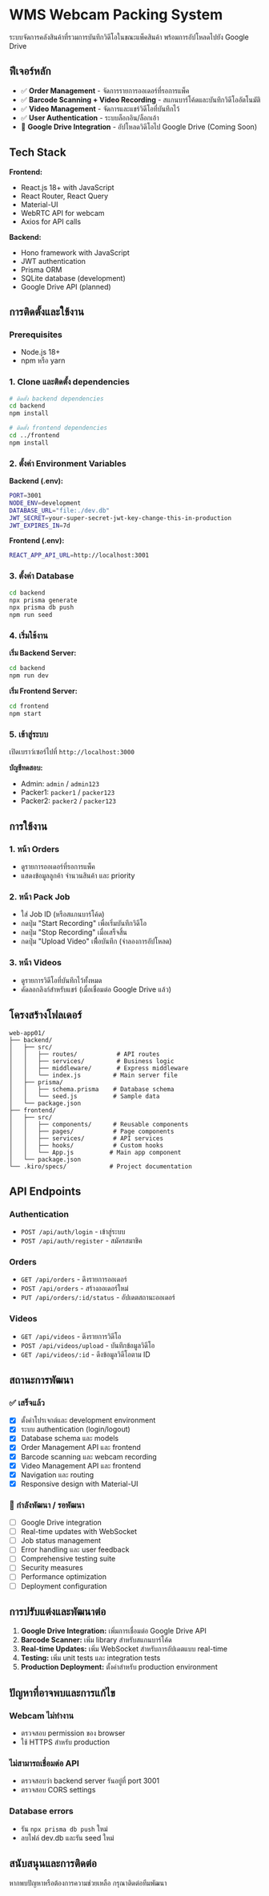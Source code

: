 # WMS Webcam Packing System

ระบบจัดการคลังสินค้าที่รวมการบันทึกวิดีโอในขณะแพ็คสินค้า พร้อมการอัปโหลดไปยัง Google Drive

## ฟีเจอร์หลัก

- ✅ **Order Management** - จัดการรายการออเดอร์ที่รอการแพ็ค
- ✅ **Barcode Scanning + Video Recording** - สแกนบาร์โค้ดและบันทึกวิดีโออัตโนมัติ
- ✅ **Video Management** - จัดการและแชร์วิดีโอที่บันทึกไว้
- ✅ **User Authentication** - ระบบล็อกอิน/ล็อกเอ้า
- 🚧 **Google Drive Integration** - อัปโหลดวิดีโอไป Google Drive (Coming Soon)

## Tech Stack

**Frontend:**
- React.js 18+ with JavaScript
- React Router, React Query
- Material-UI
- WebRTC API for webcam
- Axios for API calls

**Backend:**
- Hono framework with JavaScript
- JWT authentication
- Prisma ORM
- SQLite database (development)
- Google Drive API (planned)

## การติดตั้งและใช้งาน

### Prerequisites
- Node.js 18+
- npm หรือ yarn

### 1. Clone และติดตั้ง dependencies

```bash
# ติดตั้ง backend dependencies
cd backend
npm install

# ติดตั้ง frontend dependencies  
cd ../frontend
npm install
```

### 2. ตั้งค่า Environment Variables

**Backend (.env):**
```bash
PORT=3001
NODE_ENV=development
DATABASE_URL="file:./dev.db"
JWT_SECRET=your-super-secret-jwt-key-change-this-in-production
JWT_EXPIRES_IN=7d
```

**Frontend (.env):**
```bash
REACT_APP_API_URL=http://localhost:3001
```

### 3. ตั้งค่า Database

```bash
cd backend
npx prisma generate
npx prisma db push
npm run seed
```

### 4. เริ่มใช้งาน

**เริ่ม Backend Server:**
```bash
cd backend
npm run dev
```

**เริ่ม Frontend Server:**
```bash
cd frontend
npm start
```

### 5. เข้าสู่ระบบ

เปิดเบราว์เซอร์ไปที่ `http://localhost:3000`

**บัญชีทดสอบ:**
- Admin: `admin` / `admin123`
- Packer1: `packer1` / `packer123`
- Packer2: `packer2` / `packer123`

## การใช้งาน

### 1. หน้า Orders
- ดูรายการออเดอร์ที่รอการแพ็ค
- แสดงข้อมูลลูกค้า จำนวนสินค้า และ priority

### 2. หน้า Pack Job
- ใส่ Job ID (หรือสแกนบาร์โค้ด)
- กดปุ่ม "Start Recording" เพื่อเริ่มบันทึกวิดีโอ
- กดปุ่ม "Stop Recording" เมื่อเสร็จสิ้น
- กดปุ่ม "Upload Video" เพื่ือบันทึก (จำลองการอัปโหลด)

### 3. หน้า Videos  
- ดูรายการวิดีโอที่บันทึกไว้ทั้งหมด
- คัดลอกลิงก์สำหรับแชร์ (เมื่อเชื่อมต่อ Google Drive แล้ว)

## โครงสร้างโฟลเดอร์

```
web-app01/
├── backend/
│   ├── src/
│   │   ├── routes/           # API routes
│   │   ├── services/         # Business logic
│   │   ├── middleware/       # Express middleware
│   │   └── index.js         # Main server file
│   ├── prisma/
│   │   ├── schema.prisma    # Database schema
│   │   └── seed.js          # Sample data
│   └── package.json
├── frontend/
│   ├── src/
│   │   ├── components/      # Reusable components
│   │   ├── pages/           # Page components
│   │   ├── services/        # API services
│   │   ├── hooks/           # Custom hooks
│   │   └── App.js          # Main app component
│   └── package.json
└── .kiro/specs/            # Project documentation
```

## API Endpoints

### Authentication
- `POST /api/auth/login` - เข้าสู่ระบบ
- `POST /api/auth/register` - สมัครสมาชิค

### Orders
- `GET /api/orders` - ดึงรายการออเดอร์
- `POST /api/orders` - สร้างออเดอร์ใหม่
- `PUT /api/orders/:id/status` - อัปเดตสถานะออเดอร์

### Videos
- `GET /api/videos` - ดึงรายการวิดีโอ
- `POST /api/videos/upload` - บันทึกข้อมูลวิดีโอ
- `GET /api/videos/:id` - ดึงข้อมูลวิดีโอตาม ID

## สถานะการพัฒนา

### ✅ เสร็จแล้ว
- [x] ตั้งค่าโปรเจกต์และ development environment
- [x] ระบบ authentication (login/logout)
- [x] Database schema และ models
- [x] Order Management API และ frontend
- [x] Barcode scanning และ webcam recording
- [x] Video Management API และ frontend
- [x] Navigation และ routing
- [x] Responsive design with Material-UI

### 🚧 กำลังพัฒนา / รอพัฒนา
- [ ] Google Drive integration
- [ ] Real-time updates with WebSocket
- [ ] Job status management
- [ ] Error handling และ user feedback
- [ ] Comprehensive testing suite
- [ ] Security measures
- [ ] Performance optimization
- [ ] Deployment configuration

## การปรับแต่งและพัฒนาต่อ

1. **Google Drive Integration:** เพิ่มการเชื่อมต่อ Google Drive API
2. **Barcode Scanner:** เพิ่ม library สำหรับสแกนบาร์โค้ด
3. **Real-time Updates:** เพิ่ม WebSocket สำหรับการอัปเดตแบบ real-time
4. **Testing:** เพิ่ม unit tests และ integration tests
5. **Production Deployment:** ตั้งค่าสำหรับ production environment

## ปัญหาที่อาจพบและการแก้ไข

### Webcam ไม่ทำงาน
- ตรวจสอบ permission ของ browser
- ใช้ HTTPS สำหรับ production

### ไม่สามารถเชื่อมต่อ API
- ตรวจสอบว่า backend server รันอยู่ที่ port 3001
- ตรวจสอบ CORS settings

### Database errors
- รัน `npx prisma db push` ใหม่
- ลบไฟล์ dev.db และรัน seed ใหม่

## สนับสนุนและการติดต่อ

หากพบปัญหาหรือต้องการความช่วยเหลือ กรุณาติดต่อทีมพัฒนา
